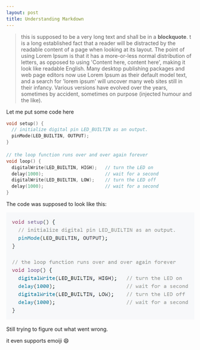 ```yaml
---
layout: post
title: Understanding Markdown
---
```


>this is supposed to be a very long text and shall be in a **blockquote**. t is a long established fact that a reader will be distracted by the readable content of a page when looking at its layout. The point of using Lorem Ipsum is that it has a more-or-less normal distribution of letters, as opposed to using 'Content here, content here', making it look like readable English. Many desktop publishing packages and web page editors now use Lorem Ipsum as their default model text, and a search for 'lorem ipsum' will uncover many web sites still in their infancy. Various versions have evolved over the years, sometimes by accident, sometimes on purpose (injected humour and the like).

Let me put some code here

```c
void setup() {
  // initialize digital pin LED_BUILTIN as an output.
  pinMode(LED_BUILTIN, OUTPUT);
}

// the loop function runs over and over again forever
void loop() {
  digitalWrite(LED_BUILTIN, HIGH);   // turn the LED on
  delay(1000);                       // wait for a second
  digitalWrite(LED_BUILTIN, LOW);    // turn the LED off
  delay(1000);                       // wait for a second
}

```

The code was supposed to look like this:

![code image][codeimg]

Still trying to figure out what went wrong.

it even supports emoiji :smile:

[codeimg]:/assets/code.jpg
